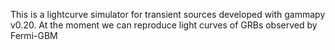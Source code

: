 This is a lightcurve simulator for transient sources developed with gammapy v0.20.
At the moment we can reproduce light curves of GRBs observed by Fermi-GBM
